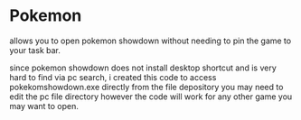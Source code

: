 # Pokemon
allows you to open pokemon showdown without needing to pin the game to your task bar.

since pokemon showdown does not install desktop shortcut and is very hard to find via pc search, i created this code to access pokekomshowdown.exe directly from the file depository
you may need to edit the pc file directory however the code will work for any other game you may want to open.
